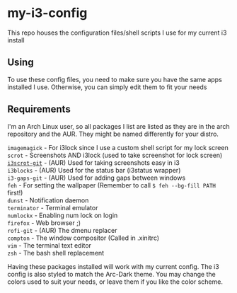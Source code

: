 # my-i3-config
This repo houses the configuration files/shell scripts I use for my current i3 install

## Using
To use these config files, you need to make sure you have the same apps installed I use. Otherwise, you can simply edit them to fit your needs

## Requirements
I'm an Arch Linux user, so all packages I list are listed as they are in the arch repository and the AUR. They might be named differently for your distro.

`imagemagick` - For i3lock since I use a custom shell script for my lock screen  
`scrot` - Screenshots AND i3lock (used to take screenshot for lock screen)  
[`i3scrot-git`](https://github.com/pazuzu156/i3scrot) - (AUR) Used for taking screenshots easy in i3  
`i3blocks` - (AUR) Used for the status bar (i3status wrapper)  
`i3-gaps-git` - (AUR) Used for adding gaps between windows  
`feh` - For setting the wallpaper (Remember to call `$ feh --bg-fill PATH` first!)  
`dunst` - Notification daemon  
`terminator` - Terminal emulator  
`numlockx` - Enabling num lock on login  
`firefox` - Web browser ;)  
`rofi-git` - (AUR) The dmenu replacer  
`compton` - The window compositor (Called in .xinitrc)  
`vim` - The terminal text editor  
`zsh` - The bash shell replacement

Having these packages installed will work with my current config. The i3 config is also styled to match the Arc-Dark theme. You may change the colors used to suit your needs, or leave them if you like the color scheme.
